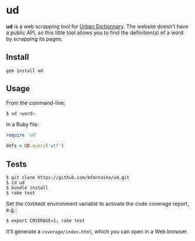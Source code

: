 # ud

**ud** is a web scrapping tool for [Urban Dictionnary][urban-dic]. The website
doesn’t have a public API, so this little tool allows you to find the definition(s) of
a word by scrapping its pages.

[urban-dic]: http://www.urbandictionary.com/define.php?term=totolala

## Install

```
gem install ud
```

## Usage

From the command-line:

```sh
$ ud <word>
```

In a Ruby file:

```ruby
require 'ud'

defs = UD.query('wtf')
```

## Tests

```
$ git clone https://github.com/bfontaine/ud.git
$ cd ud
$ bundle install
$ rake test
```

Set the `COVERAGE` environment variable to activate the code
coverage report, e.g.:

```
$ export COVERAGE=1; rake test
```


It’ll generate a `coverage/index.html`, which you can open in a
Web browser.
